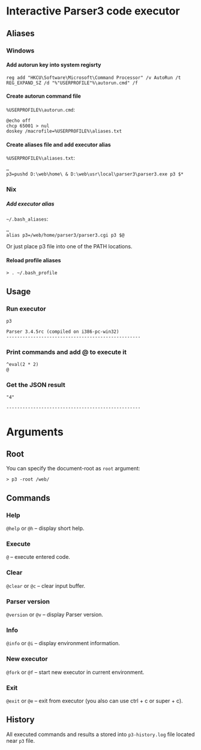 # Interactive Parser3 code executor

## Aliases
### Windows
#### Add autorun key into system regisrty
	reg add "HKCU\Software\Microsoft\Command Processor" /v AutoRun /t REG_EXPAND_SZ /d "%"USERPROFILE"%\autorun.cmd" /f

#### Create autorun command file
`%USERPROFILE%\autorun.cmd`:
```
@echo off
chcp 65001 > nul
doskey /macrofile=%USERPROFILE%\aliases.txt
```

#### Create aliases file and add executor alias
`%USERPROFILE%\aliases.txt`:
```
…
p3=pushd D:\web\home\ & D:\web\usr\local\parser3\parser3.exe p3 $*
```
### Nix
##### Add executor alias
`~/.bash_aliases`:
```
…
alias p3=/web/home/parser3/parser3.cgi p3 $@
```

Or just place p3 file into one of the PATH locations.

#### Reload profile aliases
```
> . ~/.bash_profile
```

## Usage
### Run executor

	p3

	Parser 3.4.5rc (compiled on i386-pc-win32)
	--------------------------------------------------

### Print commands and add @ to execute it

	^eval(2 * 2)
	@

### Get the JSON result

	"4"

	--------------------------------------------------

# Arguments
## Root
You can specify the document-root as `root` argument:
```
> p3 -root /web/
```

## Commands
### Help
`@help` or `@h` – display short help.

### Execute
`@` – execute entered code.

### Clear
`@clear` or `@c` – clear input buffer.

### Parser version
`@version` or `@v` – display Parser version.

### Info
`@info` or `@i` – display environment information.

### New executor
`@fork` or `@f` – start new executor in current environment.

### Exit
`@exit` or `@e` – exit from executor (you also can use ctrl + с or super + c).


## History
All executed commands and results a stored into `p3-history.log` file located near `p3` file.
